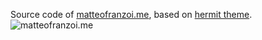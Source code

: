 Source code of [matteofranzoi.me](https://matteofranzoi.me), based on [hermit theme](https://github.com/track3/hermit.git).
![matteofranzoi.me](images/mySite.png)
